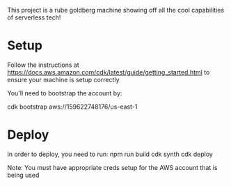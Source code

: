 This project is a rube goldberg machine showing off all the cool capabilities of serverless tech!

# Setup
Follow the instructions at https://docs.aws.amazon.com/cdk/latest/guide/getting_started.html to ensure your machine is setup correctly

You'll need to bootstrap the account by:

cdk bootstrap aws://159622748176/us-east-1

# Deploy
In order to deploy, you need to run:
npm run build
cdk synth
cdk deploy

Note: You must have appropriate creds setup for the AWS account that is being used